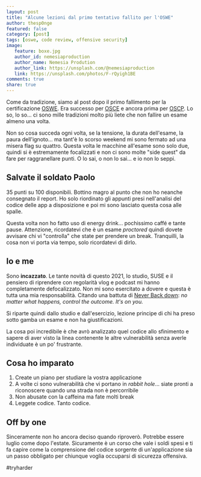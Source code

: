 ```yaml
---
layout: post
title: "Alcune lezioni dal primo tentativo fallito per l'OSWE"
author: thesp0nge
featured: false
category: [post]
tags: [oswe, code review, offensive security]
image:
   feature: boxe.jpg
   author_id: nemesiaproduction
   author_name: Nemesia Prodution
   author_link: https://unsplash.com/@nemesiaproduction
   link: https://unsplash.com/photos/F-rQyigh1BE
comments: true
share: true
---
```


Come da tradizione, siamo al post dopo il primo fallimento per la certificazione [OSWE](https://www.offensive-security.com/awae-oswe/).
Era successo per
[OSCE](https://codiceinsicuro.it/blog/alcune-lezioni-dal-primo-tentativo-fallito-per-losce/)
e ancora prima per
[OSCP](https://codiceinsicuro.it/blog/alcune-lezioni-dal-primo-tentativo-fallito-per-loscp/).
Lo so, lo so... ci sono mille tradizioni molto più liete che non fallire un
esame almeno una volta.

Non so cosa succeda ogni volta, se la tensione, la durata dell'esame, la paura
dell'ignoto... ma tant'è lo scorso weekend mi sono fermato ad una misera flag
su quattro. Questa volta le macchine all'esame sono solo due, quindi si è
estremamente focalizzati e non ci sono molte "side quest" da fare per
raggranellare punti. O lo sai, o non lo sai... e io non lo seppi.

## Salvate il soldato Paolo

35 punti su 100 disponibili. Bottino magro al punto che non ho neanche
consegnato il report. Ho solo riordinato gli appunti presi nell'analisi del
codice delle app a disposizione e poi mi sono lasciato questa cosa alle spalle.

Questa volta non ho fatto uso di energy drink... pochissimo caffé e tante
pause. Attenzione, ricordatevi che è un esame _proctored_ quindi dovete
avvisare chi vi "controlla" che state per prendere un break. Tranquilli, la
cosa non vi porta via tempo, solo ricordatevi di dirlo.

## Io e me

Sono **incazzato**. Le tante novità di questo 2021, lo studio, SUSE e il
pensiero di riprendere con regolarità vlog e podcast mi hanno completamente
defocalizzato. Non mi sono esercitato a dovere e questa è tutta una mia
responsabilità. Citando una battuta di [Never Back
down](https://www.comingsoon.it/film/never-back-down/1635/scheda/): _no matter
what happens, control the outcome. It's on you._

Si riparte quindi dallo studio e dall'esercizio, lezione principe di chi ha
preso sotto gamba un esame e non ha giustificazioni.

La cosa poi incredibile è che avrò analizzato quel codice allo sfinimento e
sapere di aver visto la linea contenente le altre vulnerabilità senza averle
individuate è un po' frustrante.

## Cosa ho imparato

1. Create un piano per studiare la vostra applicazione
2. A volte ci sono vulnerabilità che vi portano in _rabbit hole_... siate
   pronti a riconoscere quando una strada non è percorribile
3. Non abusate con la caffeina ma fate molti break
4. Leggete codice. Tanto codice.

## Off by one

Sinceramente non ho ancora deciso quando riproverò. Potrebbe essere luglio come
dopo l'estate. Sicuramente è un corso che vale i soldi spesi e ti fa capire
come la comprensione del codice sorgente di un'applicazione sia un passo
obbligato per chiunque voglia occuparsi di sicurezza offensiva.

\#tryharder
